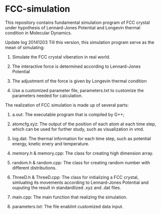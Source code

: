 FCC-simulation
==============

This repository contains fundamental simulation program of FCC crystal under hypothesis of Lennard-Jones Potential and Longevin thermal condition in Molecular Dynamics.

Update log 20141203
Till this version, this simulation program serve as the mean of simulating:

1. Simulate the FCC crystal viberation in real world.

2. The interactive force is determined according to Lennard-Jones Potential

3. The adjustment of the force is given by Longevin thermal condition

4. Use a customized parameter file, parameters.txt to customize the parameters needed for calculation.

The realization of FCC simulation is made up of several parts:

1. a.out: The executable program that is compiled by G++;

2. atomcfg.xyz: The output of the position of each atom at each time step, which can be used for further study, such as visualization in vmd.

3. log.dat: The thermal information for each time step, such as potential energy, knetic enery and temperature.

4. memory.h & memory.cpp: The class for creating high dimension array.

5. random.h & random.cpp: The class for creating random number with different distributions.

6. ThreeD.h & ThreeD.cpp: The class for initializing a FCC crystal, simluating its movements according to Lennard-Jones Potential and ouputing the result in standardlized .xyz and .dat files.

7. main.cpp: The main function that realizing the simulation.

8. parameters.txt: The file enablint customized data input.
